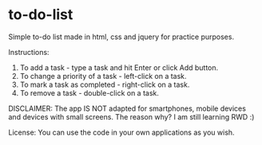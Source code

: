 # to-do-list
Simple to-do list made in html, css and jquery for practice purposes.

Instructions:
1. To add a task - type a task and hit Enter or click Add button.
2. To change a priority of a task - left-click on a task.
3. To mark a task as completed - right-click on a task.
4. To remove a task - double-click on a task.

DISCLAIMER:
The app IS NOT adapted for smartphones, mobile devices and devices with small screens.
The reason why? I am still learning RWD :)

License:
You can use the code in your own applications as you wish.
